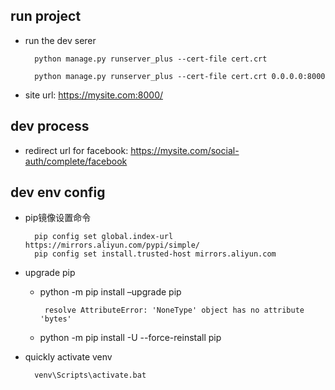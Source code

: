 run project
---
- run the dev serer
    
        python manage.py runserver_plus --cert-file cert.crt
        
        python manage.py runserver_plus --cert-file cert.crt 0.0.0.0:8000

- site url: https://mysite.com:8000/
  
dev process
---
- redirect url for facebook: https://mysite.com/social-auth/complete/facebook

dev env config
--- 
- pip镜像设置命令
    
        pip config set global.index-url https://mirrors.aliyun.com/pypi/simple/
        pip config set install.trusted-host mirrors.aliyun.com
        
- upgrade pip

    - python -m pip install –upgrade pip
   
   
        ``` resolve AttributeError: 'NoneType' object has no attribute 'bytes'```
    - python -m pip install -U --force-reinstall pip  
    
- quickly activate venv
        
        venv\Scripts\activate.bat  
